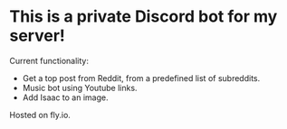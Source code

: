 # This is a private Discord bot for my server! 

Current functionality:
- Get a top post from Reddit, from a predefined list of subreddits.
- Music bot using Youtube links. 
- Add Isaac to an image.

Hosted on fly.io.
